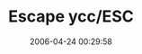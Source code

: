 ---
date: 2006-04-24 00:29:58
link:
  source: delicious
  source_url: https://del.icio.us/roytang
  text: Escape ycc/ESC
  url: http://max.45.kg/ycc/esc.html
slug: escape-ycc-esc
source: delicious
tags:
- flash
- games
- broken-link
title: Escape ycc/ESC
---
